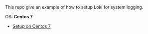 This repo give an example of how to setup Loki for system logging.

OS: **Centos 7**


- [Setup on Centos 7](./Centos-7/Readme.md)
